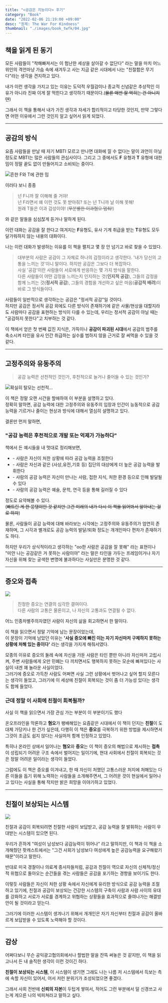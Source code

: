 ```yaml
---
title: "<공감은 지능이다> 후기"
category: "Book"
date: "2022-02-06 21:19:00 +09:00"
desc: "원제: The War For Kindness"
thumbnail: "./images/book_twfk/04.jpg"
---
```


## 책을 읽게 된 동기

모든 사람들이 "착해빠져서는 이 험난한 세상을 살아갈 수 없단다" 라는 말을 마치 어느 위인의 격언마냥 가슴 속에 새겨두고 사는 지금 같은 시대에서 나는 "친절함은 무기다"라는 생각을 견지하고 있다.

내가 이런 생각을 가지고 있는 이유는 도덕적 우월감이나 종교적 신념같은 추상적인 이유가 아니라 진짜 이게 잘 먹힌다고 생각하기 때문이다.(~~물론 매번 잘 먹히는 건 아니지만~~)

그래서 이 책을 통해서 내가 가진 생각과 자세가 합리적이고 타당한 것인지, 만약 그렇다면 어떤 이유에서 그런 것인지 알고 싶어서 읽게 되었다.

---

## 공감의 방식

요즘 사람들을 만날 때 자기 MBTI 모르고 만나면 대화에 낄 수 없다는 말이 과언이 아닐 정도로 MBTI는 많은 사람들의 관심사이다. 그리고 그 중에서도 **F** 유형과 **T** 유형에 대한 밈이 정말 끝도 없이 만들어지고 소비되는 중이다.

![<center> 흔한 F와 T에 관한 밈</center>](./images/book_twfk/01.jpg)

이러다 보니 종종

> 넌 F니까 잘 이해해 줄 거야!  
> 넌 F라면서 왜 이런 것도 못 받아줘?
또는
> 넌 T니까 날 이해 못해!  
> 원래 T들은 이과 감성이야! (~~무분별한 이과혐오 멈춰!~~)

와 같은 말들을 심심찮게 듣거나 말하게 된다.

이런 대화는 공감을 잘 한다고 여겨지는 **F**유형도, 유사 기계 취급을 받는 **T**유형도 모두 달가워하지 않는 내용의 대화이다.  

나는 이런 대화가 발생하는 이유를 이 책을 펼치고 몇 장 안 넘기고 바로 찾을 수 있었다.

> 대부분의 사람은 공감이 그 자체로 하나의 감정이라고 생각한다. '내가 당신의 고통을 느끼는 것'이니 말이다. 하지만 공감은 그보다 더 복잡하다.<br> 
> 사실 '공감'이란 사람들이 서로에게 반응하는 몇 가지 방식을 말한다.   
> 다른 사람들이 어떤 감정을 느끼는지 인지하는 것(**인지적 공감**), 그들의 감정을 함께 느끼는 것(**정서적 공감**), 그들의 경험을 개선하고 싶은 마음(**공감적 배려**)이 바로 그 방식들이다.

사람들이 일반적으로 생각하는는 공감은 "정서적 공감"일 것이다. <br>하지만 공감은 정서적 공감 외에도 다른 방식이 존재하기에 같은 사물/현상을 대할지라도 사람마다 공감을 표현하는 방식이 다를 수 있는데, 우리는 정서적 공감이 아닐 때는 "공감하지 못한다"고 치부하는 것 같다.

이 책에서 얻은 첫 번째 값진 지식은, 가뜩이나 **공감이 파괴된 시대**에서 공감의 범주를 축소시켜 타인을 유사 인간 취급하는 실수를 범하지 않을 근거로 잘 써먹을 수 있을 것 같다.

---

## 고정주의와 유동주의

> 공감 능력은 선천적인 것인가, 후천적으로 늘거나 줄어들 수 있는 것인가?

![<center><s>확실히 탈모는 선천적...</s></center>](./images/book_twfk/02.jpg)

이 책은 정말 오랜 시간을 할애하여 이 부분을 설명하고 있다.<br>
정확히 말하면, 공감 능력에 대한 고정주의와 유동주의 입장과 인간이 능동적으로 공감 능력을 기르거나 줄이는 현상과 방식에 대해서 열심히 설명하고 있다.

결론만 먼저 말하면, 
### **"공감 능력은 후천적으로 개발 또는 억제가 가능하다"**

책에서 든 예시들을 내 멋대로 정리해보면,

- \- 사람은 자신이 처한 상황에 따라 공감 능력을 조절한다
- \- 사람은 자신과 같은 (사상,유전,기호 등) 집단의 대상에게 더 높은 공감 능력을 발휘한다
- \- 사람의 공감 능력은 자신이 만나는 사람, 접한 지식, 처한 환경 등으로 인해 발달될 수 있다
- \- 사람의 공감 능력은 예술, 문학, 연극 등을 통해 길러질 수 있다

정도로 요약해볼 수 있다.<br>
(~~빠트린 게 한 뭉탱이인 것 같지만 그건 미래의 내가 다시 이 책을 읽어봐서 알아내는 걸로 하자~~)

물론, 사람들이 공감 능력에 대해 바라보는 시각에는 고정주의와 유동주의가 엄연히 존재하며, 그 시각과 별개로도 공감 능력의 발달/퇴화 정도는 개개인마다 편차가 존재하기도 하다.

하지만 우리가 상식적이라고 생각하는 "oo한 사람은 공감을 잘 못해" 라는 표현이나 "미안 나는 공감같은 거 못하는 사람이야" 라는 말은 타인을 가두는 프레임이거나 자기 자신을 위해 찾는 궁색한 변명에 불과하다는 사실만은 분명한 것 같다.

---

## 증오와 접촉

![](./images/book_twfk/03.jpg)

> 진정한 증오는 연결의 심각한 결여이다. <br>
> 다른 사람의 고통은 물론이고, 나 자신의 고통과도 연결될 수 없다.

어느 인종차별주의자였던 사람이 자신의 삶을 회고하면서 한 말이다.

이 책을 읽으면서 정말 기억에 남는 문장이었는데, <br>
이 문장이 기억에 남았던 이유는 **'사실 증오에 빠진 이는 자기 자신마저 구제하지 못하는 상황에 처해 있는 중이다'** 라는 생각을 가지게 해줘서였다.

모종의 이유로 증오의 둘레 속에 자신을 가둔 사람은 타인 뿐만 아니라 자신마저 고립시켜, 주변 사람들에게 오만 민폐는 다 끼치면서도 행복하지 못하는 모순에 빠져있다는 사실이 내겐 꽤 놀라운 사실이었다. <br>
그러기에 증오로 가득찬 사람도 어쩌면 사실 그런 상황에서 벗어나고 싶어 할지 모른다는 생각이 들었고, 그러기에 이 세상에 친절이 회복되는 것이 좀 더 가능성 있다는 생각도 함께 들었다.

### 근데 정말 이 사회에 친절이 회복될까?

사실 이 책을 읽으면서 가장 관심 가는 부분이 이 부분이기도 했다

온오프라인을 막론하고 **혐오**가 팽배해있는 요즘같은 시대에서 이 책이 던지는 **친절**이 도대체 가당키나 한 건가 싶은데, 다행히 이 책은 **증오**를 극복하기 위한 방법을 제시하면서 그것이 조금도 쉽지 않다는 사실마저 함께 인정하고 있었다.

특히나 온라인 상에서 일어나는 **혐오**와 **증오**는 이 책이 증오의 해법으로 제시하는 **접촉**이 성립되기 어려운 구조 속에서 벌어지는 일이기에, 현대 사회에서 친절이 회복되는 것은 정말 어려운 일이라는 생각이 들었다.

그럼에도 이 책은 증오를 이겨내고, 한 때 자신이 처했던 고통스러운 처지에 처해있는 다른 이들을 돕기 위해 노력하는 사람들을 소개해주면서, 그 어려운 것이 현실에서 일어나고 있다는 사실을 통해 작지만 밝은 희망을 이야기하고 있었다.

--- 

## 친절이 보상되는 시스템

![](./images/book_twfk/04.jpg)

친절과 공감이 회복되려면 친절한 사람이 보답받고, 공감 능력을 잘 발휘하는 사람이 우대받는 시스템이 있으면 된다.

우리가 흔하게 "여성이 남성보다 공감능력이 뛰어나" 라고 말하지만, 이 책과 이 책을 소개해줬던 팟캐스트에서는 "그건 사회가 남성보다 여성에게 높은 공감능력을 요구해왔기 때문"이라고 말한다.

반대로 미국 경찰이나 의료계 종사자들처럼, 공감과 친절이 역으로 자신의 신체적/정신적 위협으로 돌아오는 순간들을 겪는 사람들은 공감을 포기하는 경향을 보이기도 한다.

이렇듯 사람들은 자신이 처한 상황 속에서 자신에게 유리한 방식으로 공감 능력을 조절하고 있기에, 친절과 공감이 보상되는 건강한 시스템의 구축이 사람과 사람 사이의 유대를 강화하고 서로가 서로를 경계하고 위협하는 상황들을 효과적으로 줄여나가는 해결방안이 될 것이라고 믿는다.

그러기에 이러한 시스템이 생겨나기 위해서 개개인은 자기 자신부터 친절과 공감이 올바르게 보답받을 수 있도록 노력해야 할 것이다.

---

## 감상

어쩌다보니 무슨 공익광고협의회에서나 할법한 말을 잔뜩 써놓은 것 같지만, 이 책을 읽고나서 든 내 솔직한 생각이 이런 것이긴 하다.

**친절이 보상되는 시스템**, 이 시스템이 생기면 그래도 나는 나름 저 시스템에서 득보는 측에 속할 자신이 있어서, 어서 저런 분위기가 조성되었으면 좋겠다.

그래서 사회 전반에 **신뢰의 자본**이 두텁게 쌓여서, 적어도 그런 부분에서 덜 신경쓰고 사는게 게으른 나의 빅피쳐라고 말하고 싶다.






